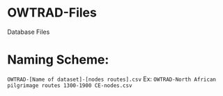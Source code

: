 # OWTRAD-Files
Database Files


# Naming Scheme:
```OWTRAD-[Name of dataset]-[nodes routes].csv```
Ex:
```OWTRAD-North African pilgrimage routes 1300-1900 CE-nodes.csv ```

